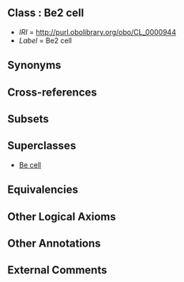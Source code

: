 
## Class : Be2 cell

 * *IRI* = http://purl.obolibrary.org/obo/CL_0000944
 * *Label* = Be2 cell

## Synonyms


## Cross-references


## Subsets


## Superclasses

 * [Be cell](../../CL/68/CL_0000968.md)

## Equivalencies


## Other Logical Axioms


## Other Annotations


## External Comments

